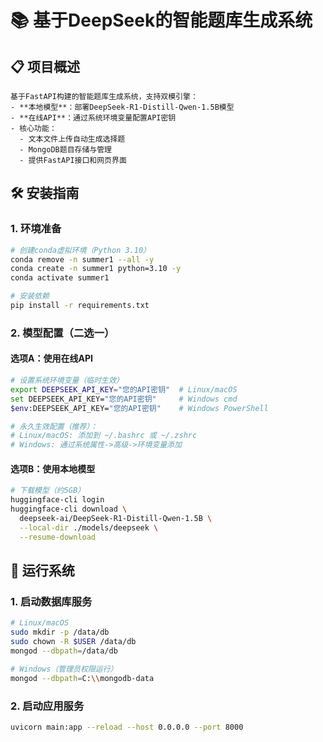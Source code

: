 # 📚 基于DeepSeek的智能题库生成系统
## 📋 项目概述
```
基于FastAPI构建的智能题库生成系统，支持双模引擎：
- **本地模型**：部署DeepSeek-R1-Distill-Qwen-1.5B模型
- **在线API**：通过系统环境变量配置API密钥
- 核心功能：
  - 文本文件上传自动生成选择题
  - MongoDB题目存储与管理
  - 提供FastAPI接口和网页界面
   ```

## 🛠️ 安装指南

### 1. 环境准备
```bash
# 创建conda虚拟环境（Python 3.10）
conda remove -n summer1 --all -y
conda create -n summer1 python=3.10 -y
conda activate summer1

# 安装依赖
pip install -r requirements.txt
```

### 2. 模型配置（二选一）
#### 选项A：使用在线API
```bash
# 设置系统环境变量（临时生效）
export DEEPSEEK_API_KEY="您的API密钥"  # Linux/macOS
set DEEPSEEK_API_KEY="您的API密钥"     # Windows cmd
$env:DEEPSEEK_API_KEY="您的API密钥"    # Windows PowerShell

# 永久生效配置（推荐）：
# Linux/macOS: 添加到 ~/.bashrc 或 ~/.zshrc
# Windows: 通过系统属性->高级->环境变量添加
```

#### 选项B：使用本地模型
```bash
# 下载模型（约5GB）
huggingface-cli login
huggingface-cli download \
  deepseek-ai/DeepSeek-R1-Distill-Qwen-1.5B \
  --local-dir ./models/deepseek \
  --resume-download
```

## 🚀 运行系统

### 1. 启动数据库服务
```bash
# Linux/macOS
sudo mkdir -p /data/db
sudo chown -R $USER /data/db
mongod --dbpath=/data/db

# Windows（管理员权限运行）
mongod --dbpath=C:\\mongodb-data
```

### 2. 启动应用服务
```bash
uvicorn main:app --reload --host 0.0.0.0 --port 8000
```
